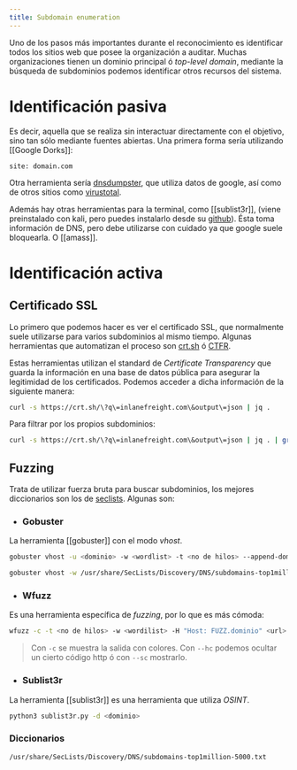 ```yaml
---
title: Subdomain enumeration
---
```

Uno de los pasos más importantes durante el reconocimiento es identificar todos los sitios web que posee la organización a auditar. Muchas organizaciones tienen un dominio principal ó *top-level domain*, mediante la búsqueda de subdominios podemos identificar otros recursos del sistema.

# Identificación pasiva

Es decir, aquella que se realiza sin interactuar directamente con el objetivo, sino tan sólo mediante fuentes abiertas. Una primera forma sería utilizando [[Google Dorks]]:

```google
site: domain.com
```

Otra herramienta sería [dnsdumpster](https://dnsdumpster.com/), que utiliza datos de google, así como de otros sitios como [virustotal](https://virustotal.com).

Además hay otras herramientas para la terminal, como [[sublist3r]], (viene preinstalado con kali, pero puedes instalarlo desde su [github](https://github.com/aboul3la/Sublist3r)). Ésta toma información de DNS, pero debe utilizarse con cuidado ya que google suele bloquearla. O [[amass]].

# Identificación activa

## Certificado SSL

Lo primero que podemos hacer es ver el certificado SSL, que normalmente suele utilizarse para varios subdominios al mismo tiempo. Algunas herramientas que automatizan el proceso son [crt.sh](https://crt.sh) ó [CTFR]().

Estas herramientas utilizan el standard de *Certificate Transparency* que guarda la información en una base de datos pública para asegurar la legitimidad de los certificados. Podemos acceder a dicha información de la siguiente manera:

```bash
curl -s https://crt.sh/\?q\=inlanefreight.com\&output\=json | jq .
```

Para filtrar por los propios subdominios:

```bash
curl -s https://crt.sh/\?q\=inlanefreight.com\&output\=json | jq . | grep name | cut -d":" -f2 | grep -v "CN=" | cut -d'"' -f2 | awk '{gsub(/\\n/,"\n");}1;' | sort -u
```

## Fuzzing

Trata de utilizar fuerza bruta para buscar subdominios, los mejores diccionarios son los de [seclists](https://github.com/danielmiessler/SecLists). Algunas son:

- ### Gobuster

La herramienta [[gobuster]] con el modo *vhost*.

```bash
gobuster vhost -u <dominio> -w <wordlist> -t <no de hilos> --append-domain
```

```bash
gobuster vhost -w /usr/share/SecLists/Discovery/DNS/subdomains-top1million-5000.txt -u board.htb -t 200 --append-domain
```

- ### Wfuzz

Es una herramienta específica de *fuzzing*, por lo que es más cómoda:

```bash
wfuzz -c -t <no de hilos> -w <wordilist> -H "Host: FUZZ.dominio" <url> --hc=403
```
> Con `-c` se muestra la salida con colores. Con `--hc` podemos ocultar un cierto código http ó con `--sc` mostrarlo.

- ### Sublist3r

La herramienta [[sublist3r]] es una herramienta que utiliza *OSINT*.

```bash
python3 sublist3r.py -d <dominio>
```

### Diccionarios

```bash
/usr/share/SecLists/Discovery/DNS/subdomains-top1million-5000.txt
```